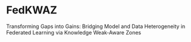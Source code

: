 # FedKWAZ
Transforming Gaps into Gains: Bridging Model and Data Heterogeneity in Federated Learning via Knowledge Weak-Aware Zones
